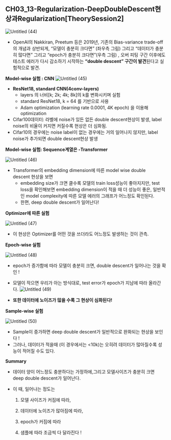 ## CH03_13-Regularization-DeepDoubleDescent현상과Regularization[TheorySession2]

![Untitled (44)](https://github.com/joony0512/Deep_Learning_Class/assets/109457820/cf5c125e-a729-455e-a9c3-6786e0f4aad4)

- OpenAI의 Nakkiran, Preetum 등은 2019년, 기존의 Bias-variance trade-off의 개념과 상반되게, “모델이 충분히 크다면” (좌우측 그림) 그리고 “데이터가 충분히 많다면” 그리고 “epoch가 충분히 크다면”(우측 그림) , 오버 피팅 구간 이후에도 테스트 에러가 다시 감소하기 시작하는 **“double descent” 구간이 발견**된다고 실험적으로 발견.

**Model-wise 실험 : CNN**
![Untitled (45)](https://github.com/joony0512/Deep_Learning_Class/assets/109457820/12450da8-b4ca-40b8-b577-8e5bf30315d9)


- **ResNet18, standard CNN(4conv-layers)**
    - layers 의 너비[k; 2k; 4k; 8k]의 k를 변화시키며 실험
    - standard ResNet18, k = 64 를 기반으로 사용
    - Adam optimization (learning rate 0.0001, 4K epoch) 을 이용해 optimization
- Cifar100데이터: 라벨에 noise가 있든 없든 double descent현상이 발생, label noise의 비율이 커지면 커질수록 현상은 더 심화됨.
- Cifar10의 경우에는 noise label이 없는 경우에는 거의 일어나지 않지만, label noise가 추가되면 double descent현상 발생

**Model-wise 실험: Sequence계열은 -Transformer**

![Untitled (46)](https://github.com/joony0512/Deep_Learning_Class/assets/109457820/4027a70d-1062-43e8-bfe0-c4b0f63c098f)

- Transformer의 embedding dimension에 따른 model wise double descent 현상을 보면
    - embedding size가 크면 클수록 모델의 train loss성능이 좋아지지만, test loss을 확인해보면 embedding dimension이 적을 때 더 성능이 좋은, 일반적인 model complexity에 따른 모델 에러의 그래프가 어느정도 확인된다.
    - 한편, deep double descent가 일어난다!

**Optimizer에 따른 실험**

![Untitled (47)](https://github.com/joony0512/Deep_Learning_Class/assets/109457820/7c484395-b63d-4957-8a97-21e0f5b26c9a)


- 이 현상은 Optimizer를 어떤 것을 쓰더라도 어느정도 발생하는 것이 관측.

**Epoch-wise 실험**

![Untitled (48)](https://github.com/joony0512/Deep_Learning_Class/assets/109457820/d47d81c2-067e-466f-94ae-dd5de29d53c4)


- epoch가 증가함에 따라 모델이 충분히 크면, double descent가 일어나는 것을 확인 !
- 모델이 작으면 우리가 아는 방식대로, test error가 epoch가 지남에 따라 올라간다.
![Untitled (49)](https://github.com/joony0512/Deep_Learning_Class/assets/109457820/342d57ef-b69f-4e51-a707-6901651e87a8)


- ****또한 데이터에 노이즈가 많을 수록 그 현상이 심화된다!****

**Sample-wise 실험**

![Untitled (50)](https://github.com/joony0512/Deep_Learning_Class/assets/109457820/033d58d6-57ab-4652-8917-9842a7c62820)


- Sample이 증가하면 deep double descent가 일반적으로 완화되는 현상을 보인다 !
- 그러나, 데이터가 적을때 (이 경우에서는 <10k)는 오히려 데이터가 많아질수록 성능이 적어질 수도 있다.

**Summary**

- 데이터 양이 어느정도 충분하다는 가정하에,그리고 모델사이즈가 충분히 크면 deep double descent가 일어난다.
- 이 때, 일어나는 정도는
    
    1. 모델 사이즈가 커짐에 따라,
    
    2. 데이터에 노이즈가 많아짐에 따라,
    
    3. epoch가 커짐에 따라
    
    4. 샘플에 따라 조금씩 다 달라진다 !
